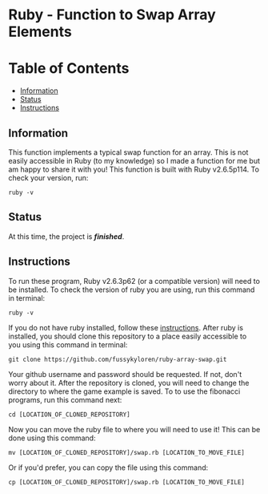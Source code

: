 # Ruby - Function to Swap Array Elements
# Table of Contents
- [Information](https://github.com/fussykyloren/ruby-array-swap#information)
- [Status](https://github.com/fussykyloren/ruby-array-swap#status)
- [Instructions](https://github.com/fussykyloren/ruby-array-swap#instructions)
## Information
This function implements a typical swap function for an array. This is not easily accessible in Ruby (to my knowledge) so I made a function for me but am happy to share it with you!
This function is built with Ruby v2.6.5p114. To check your version, run:
```
ruby -v
```
## Status
At this time, the project is __*finished*__.
## Instructions
To run these program, Ruby v2.6.3p62 (or a compatible version) will need to be installed. To check the version of ruby you are using, run this command in terminal:
```
ruby -v
```
If you do not have ruby installed, follow these [instructions](https://www.ruby-lang.org/en/documentation/installation/).
After ruby is installed, you should clone this repository to a place easily accessible to you using this command in terminal:
```
git clone https://github.com/fussykyloren/ruby-array-swap.git
```
Your github username and password should be requested. If not, don't worry about it.
After the repository is cloned, you will need to change the directory to where the game example is saved. To to use the fibonacci programs, run this command next:
```
cd [LOCATION_OF_CLONED_REPOSITORY]
```
Now you can move the ruby file to where you will need to use it! This can be done using this command:
```
mv [LOCATION_OF_CLONED_REPOSITORY]/swap.rb [LOCATION_TO_MOVE_FILE]
```
Or if you'd prefer, you can copy the file using this command:
```
cp [LOCATION_OF_CLONED_REPOSITORY]/swap.rb [LOCATION_TO_MOVE_FILE]
```
